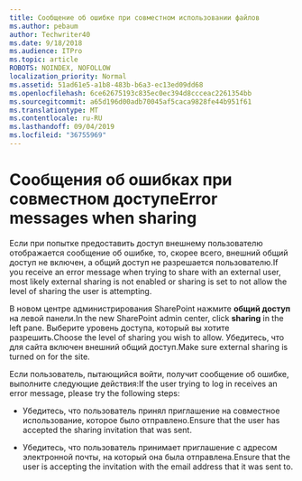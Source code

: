 ```yaml
---
title: Сообщение об ошибке при совместном использовании файлов
ms.author: pebaum
author: Techwriter40
ms.date: 9/18/2018
ms.audience: ITPro
ms.topic: article
ROBOTS: NOINDEX, NOFOLLOW
localization_priority: Normal
ms.assetid: 51ad61e5-a1b8-483b-b6a3-ec13ed09dd68
ms.openlocfilehash: 6ce62675193c835ec0ec394d8ccceac2261354bb
ms.sourcegitcommit: a65d196d00adb70045af5caca9828fe44b951f61
ms.translationtype: MT
ms.contentlocale: ru-RU
ms.lasthandoff: 09/04/2019
ms.locfileid: "36755969"
---
```

# <a name="error-messages-when-sharing"></a><span data-ttu-id="81830-102">Сообщения об ошибках при совместном доступе</span><span class="sxs-lookup"><span data-stu-id="81830-102">Error messages when sharing</span></span>

<span data-ttu-id="81830-103">Если при попытке предоставить доступ внешнему пользователю отображается сообщение об ошибке, то, скорее всего, внешний общий доступ не включен, а общий доступ не разрешается пользователю.</span><span class="sxs-lookup"><span data-stu-id="81830-103">If you receive an error message when trying to share with an external user, most likely external sharing is not enabled or sharing is set to not allow the level of sharing the user is attempting.</span></span>
  
<span data-ttu-id="81830-104">В новом центре администрирования SharePoint нажмите **общий доступ** на левой панели.</span><span class="sxs-lookup"><span data-stu-id="81830-104">In the  new SharePoint admin center, click **sharing** in the left pane.</span></span> <span data-ttu-id="81830-105">Выберите уровень доступа, который вы хотите разрешить.</span><span class="sxs-lookup"><span data-stu-id="81830-105">Choose the level of sharing you wish to allow.</span></span> <span data-ttu-id="81830-106">Убедитесь, что для сайта включен внешний общий доступ.</span><span class="sxs-lookup"><span data-stu-id="81830-106">Make sure external sharing is turned on for the site.</span></span> 
  
<span data-ttu-id="81830-107">Если пользователь, пытающийся войти, получит сообщение об ошибке, выполните следующие действия:</span><span class="sxs-lookup"><span data-stu-id="81830-107">If the user trying to log in receives an error message, please try the following steps:</span></span>
  
- <span data-ttu-id="81830-108">Убедитесь, что пользователь принял приглашение на совместное использование, которое было отправлено.</span><span class="sxs-lookup"><span data-stu-id="81830-108">Ensure that the user has accepted the sharing invitation that was sent.</span></span>
    
- <span data-ttu-id="81830-109">Убедитесь, что пользователь принимает приглашение с адресом электронной почты, на который она была отправлена.</span><span class="sxs-lookup"><span data-stu-id="81830-109">Ensure that the user is accepting the invitation with the email address that it was sent to.</span></span>
    

